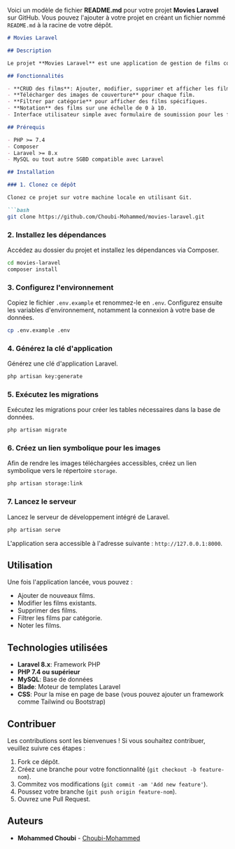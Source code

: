 Voici un modèle de fichier **README.md** pour votre projet **Movies Laravel** sur GitHub. Vous pouvez l'ajouter à votre projet en créant un fichier nommé `README.md` à la racine de votre dépôt.

```markdown
# Movies Laravel

## Description

Le projet **Movies Laravel** est une application de gestion de films construite avec le framework Laravel. Il permet aux utilisateurs d'ajouter, de modifier, de supprimer et d'afficher des films, ainsi que de gérer les catégories, les notes et les images de couverture des films.

## Fonctionnalités

- **CRUD des films**: Ajouter, modifier, supprimer et afficher les films.
- **Télécharger des images de couverture** pour chaque film.
- **Filtrer par catégorie** pour afficher des films spécifiques.
- **Notation** des films sur une échelle de 0 à 10.
- Interface utilisateur simple avec formulaire de soumission pour les films.

## Prérequis

- PHP >= 7.4
- Composer
- Laravel >= 8.x
- MySQL ou tout autre SGBD compatible avec Laravel

## Installation

### 1. Clonez ce dépôt

Clonez ce projet sur votre machine locale en utilisant Git.

```bash
git clone https://github.com/Choubi-Mohammed/movies-laravel.git
```

### 2. Installez les dépendances

Accédez au dossier du projet et installez les dépendances via Composer.

```bash
cd movies-laravel
composer install
```

### 3. Configurez l'environnement

Copiez le fichier `.env.example` et renommez-le en `.env`. Configurez ensuite les variables d'environnement, notamment la connexion à votre base de données.

```bash
cp .env.example .env
```

### 4. Générez la clé d'application

Générez une clé d'application Laravel.

```bash
php artisan key:generate
```

### 5. Exécutez les migrations

Exécutez les migrations pour créer les tables nécessaires dans la base de données.

```bash
php artisan migrate
```

### 6. Créez un lien symbolique pour les images

Afin de rendre les images téléchargées accessibles, créez un lien symbolique vers le répertoire `storage`.

```bash
php artisan storage:link
```

### 7. Lancez le serveur

Lancez le serveur de développement intégré de Laravel.

```bash
php artisan serve
```

L'application sera accessible à l'adresse suivante : `http://127.0.0.1:8000`.

## Utilisation

Une fois l'application lancée, vous pouvez :
- Ajouter de nouveaux films.
- Modifier les films existants.
- Supprimer des films.
- Filtrer les films par catégorie.
- Noter les films.

## Technologies utilisées

- **Laravel 8.x**: Framework PHP
- **PHP 7.4 ou supérieur**
- **MySQL**: Base de données
- **Blade**: Moteur de templates Laravel
- **CSS**: Pour la mise en page de base (vous pouvez ajouter un framework comme Tailwind ou Bootstrap)

## Contribuer

Les contributions sont les bienvenues ! Si vous souhaitez contribuer, veuillez suivre ces étapes :

1. Fork ce dépôt.
2. Créez une branche pour votre fonctionnalité (`git checkout -b feature-nom`).
3. Commitez vos modifications (`git commit -am 'Add new feature'`).
4. Poussez votre branche (`git push origin feature-nom`).
5. Ouvrez une Pull Request.

## Auteurs

- **Mohammed Choubi** - [Choubi-Mohammed](https://github.com/Choubi-Mohammed)
